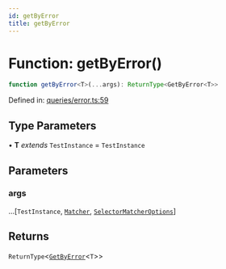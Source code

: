 ```yaml
---
id: getByError
title: getByError
---
```


<!-- DO NOT EDIT: this page is autogenerated from the type comments -->

# Function: getByError()

```ts
function getByError<T>(...args): ReturnType<GetByError<T>>
```

Defined in: [queries/error.ts:59](https://github.com/crutchcorn/cli-testing-library/blob/main/packages/cli-testing-library/src/queries/error.ts#L59)

## Type Parameters

• **T** *extends* `TestInstance` = `TestInstance`

## Parameters

### args

...\[`TestInstance`, [`Matcher`](../../../type-aliases/matcher.md), [`SelectorMatcherOptions`](../../../interfaces/selectormatcheroptions.md)\]

## Returns

`ReturnType`\<[`GetByError`](../type-aliases/getbyerror.md)\<`T`\>\>
